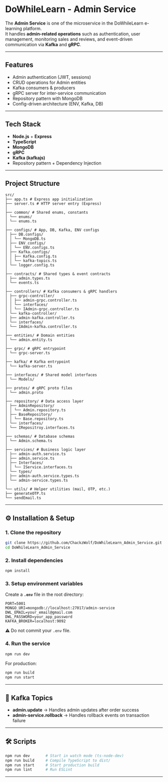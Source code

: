 # DoWhileLearn - Admin Service

The **Admin Service** is one of the microservice in the DoWhileLearn e-learning platform.  
It handles **admin-related operations** such as authentication, user management, monitoring sales and reviews, and event-driven communication via **Kafka** and **gRPC**.

---

## Features
- Admin authentication (JWT, sessions)
- CRUD operations for Admin entities
- Kafka consumers & producers
- gRPC server for inter-service communication
- Repository pattern with MongoDB
- Config-driven architecture (ENV, Kafka, DB)

---

## Tech Stack
- **Node.js** + **Express**
- **TypeScript**
- **MongoDB**
- **gRPC**
- **Kafka (kafkajs)**
- Repository pattern + Dependency Injection

---

## Project Structure
```
src/
├── app.ts # Express app initialization
├── server.ts # HTTP server entry (Express)
│
├── common/ # Shared enums, constants
│ └── enums/
│ └── enums.ts
│
├── configs/ # App, DB, Kafka, ENV configs
│ ├── DB.configs/
│ │ └── MongoDB.ts
│ ├── ENV_configs/
│ │ └── ENV.configs.ts
│ ├── Kafka.configs/
│ │ ├── Kafka.config.ts
│ │ └── kafka-topics.ts
│ └── logger.config.ts
│
├── contracts/ # Shared types & event contracts
│ ├── admin.types.ts
│ └── events.ts
│
├── controllers/ # Kafka consumers & gRPC handlers
│ ├── grpc-controller/
│ │ ├── admin-grpc.controller.ts
│ │ └── interfaces/
│ │ └── IAdmin-grpc.controller.ts
│ └── kafka-controller/
│ ├── admin-kafka.controller.ts
│ └── interfaces/
│ └── IAdmin-kafka.controller.ts
│
├── entities/ # Domain entities
│ └── admin.entity.ts
│
├── grpc/ # gRPC entrypoint
│ └── grpc-server.ts
│
├── kafka/ # Kafka entrypoint
│ └── kafka-server.ts
│
├── interfaces/ # Shared model interfaces
│ └── Models/
│
├── protos/ # gRPC proto files
│ └── admin.proto
│
├── repository/ # Data access layer
│ ├── AdminRepository/
│ │ └── Admin.repository.ts
│ ├── BaseRepository/
│ │ └── Base.repository.ts
│ └── interfaces/
│ └── IRepositroy.interfaces.ts
│
├── schemas/ # Database schemas
│ └── Admin.schema.ts
│
├── services/ # Business logic layer
│ ├── admin-auth.service.ts
│ ├── admin.service.ts
│ ├── Interfaces/
│ │ └── IService.interfaces.ts
│ └── types/
│ ├── admin-auth.service.types.ts
│ └── admin-service.types.ts
│
└── utils/ # Helper utilities (mail, OTP, etc.)
├── generateOTP.ts
└── sendEmail.ts

```
---

## ⚙️ Installation & Setup

### 1. Clone the repository
```bash
git clone https://github.com/ChackzWolf/DoWhileLearn_Admin_Service.git
cd DoWhileLearn_Admin_Service
```

### 2. Install dependencies
```bash
npm install
```

### 3. Setup environment variables
Create a **`.env`** file in the root directory:

```env
PORT=5001
MONGO_URI=mongodb://localhost:27017/admin-service
DWL_EMAIL=your_email@gmail.com
DWL_PASSWORD=your_app_password
KAFKA_BROKER=localhost:9092
```

⚠️ Do not commit your `.env` file.

### 4. Run the service
```bash
npm run dev
```

For production:
```bash
npm run build
npm run start
```

---

## 📨 Kafka Topics
- **admin.update** → Handles admin updates after order success
- **admin-service.rollback** → Handles rollback events on transaction failure

---

## 🛠 Scripts
```bash
npm run dev       # Start in watch mode (ts-node-dev)
npm run build     # Compile TypeScript to dist/
npm run start     # Start production build
npm run lint      # Run ESLint
```

---

